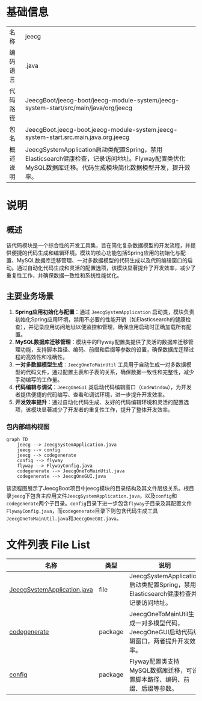 # 基础信息

|      |      |
|------|------|
| 名称 | jeecg |
| 编码语言 | .java |
| 代码路径 | JeecgBoot/jeecg-boot/jeecg-module-system/jeecg-system-start/src/main/java/org/jeecg |
| 包名 | JeecgBoot.jeecg-boot.jeecg-module-system.jeecg-system-start.src.main.java.org.jeecg |
| 概述说明 | JeecgSystemApplication启动类配置Spring，禁用Elasticsearch健康检查，记录访问地址。Flyway配置类优化MySQL数据库迁移。代码生成模块简化数据模型开发，提升效率。 |

# 说明

## 概述  
该代码模块是一个综合性的开发工具集，旨在简化复杂数据模型的开发流程，并提供便捷的代码生成和编辑环境。模块的核心功能包括Spring应用的初始化与配置、MySQL数据库迁移管理、一对多数据模型的代码生成以及代码编辑窗口的启动。通过自动化代码生成和灵活的配置选项，该模块显著提升了开发效率，减少了重复性工作，并确保数据一致性和系统性能优化。

## 主要业务场景  
1. **Spring应用初始化与配置**：通过 `JeecgSystemApplication` 启动类，模块负责初始化Spring应用环境，禁用不必要的性能开销（如Elasticsearch的健康检查），并记录应用访问地址以便监控和管理，确保应用启动时正确加载所有配置。  
2. **MySQL数据库迁移管理**：模块中的Flyway配置类提供了灵活的数据库迁移管理功能，支持脚本路径、编码、前缀和后缀等参数的设置，确保数据库迁移过程的高效性和准确性。  
3. **一对多数据模型生成**：`JeecgOneToMainUtil` 工具用于自动生成一对多数据模型的代码文件，通过配置主表和子表的关系，确保数据一致性和完整性，减少手动编写的工作量。  
4. **代码编辑与调试**：`JeecgOneGUI` 类启动代码编辑窗口（`CodeWindow`），为开发者提供便捷的代码编写、查看和调试环境，进一步提升开发效率。  
5. **开发效率提升**：通过自动化代码生成、友好的代码编辑环境和灵活的配置选项，该模块显著减少了开发者的重复性工作，提升了整体开发效率。


### 包内部结构视图

```mermaid
graph TD
    jeecg --> JeecgSystemApplication.java
    jeecg --> config
    jeecg --> codegenerate
    config --> flyway
    flyway --> FlywayConfig.java
    codegenerate --> JeecgOneToMainUtil.java
    codegenerate --> JeecgOneGUI.java
```

该流程图展示了JeecgBoot项目中jeecg模块的目录结构及其文件层级关系。根目录`jeecg`下包含主应用文件`JeecgSystemApplication.java`，以及`config`和`codegenerate`两个子目录。`config`目录下进一步包含`flyway`子目录及其配置文件`FlywayConfig.java`，而`codegenerate`目录下则包含代码生成工具`JeecgOneToMainUtil.java`和`JeecgOneGUI.java`。

# 文件列表 File List

| 名称   | 类型  | 说明 |
|-------|------|-------------|
| [JeecgSystemApplication.java](JeecgSystemApplication.md) | file | JeecgSystemApplication启动类配置Spring，禁用Elasticsearch健康检查并记录访问地址。 |
| [codegenerate](codegenerate/_module.md) | package | JeecgOneToMainUtil生成一对多模型代码，JeecgOneGUI启动代码编辑窗口，两者提升开发效率。 |
| [config](config/_module.md) | package | Flyway配置类支持MySQL数据库迁移，可设置脚本路径、编码、前缀、后缀等参数。 |


